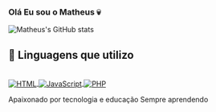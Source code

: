 ### Olá Eu sou o Matheus 💀


![Matheus's GitHub stats](https://github-readme-stats.vercel.app/api?username=mattiyahu&show_icons=true&theme=cobalt)


## 🚀 Linguagens que utilizo  

<div style="display: inline_block"><br>
  <a href="https://developer.mozilla.org/pt-BR/docs/Web/HTML" target="_blank">
    <img align="center" alt="HTML" src="https://img.shields.io/badge/HTML-239120?style=for-the-badge&logo=html5&logoColor=white">
  </a>
  <a href="https://developer.mozilla.org/pt-BR/docs/Web/JavaScript" target="_blank">
    <img align="center" alt="JavaScript" src="https://img.shields.io/badge/JavaScript-F7DF1E?style=for-the-badge&logo=javascript&logoColor=black">
  </a>
  <a href="https://www.php.net/" target="_blank">
    <img align="center" alt="PHP" src="https://img.shields.io/badge/PHP-777BB4?style=for-the-badge&logo=php&logoColor=white">
  </a>
</div>



Apaixonado por tecnologia e educação
Sempre aprendendo
